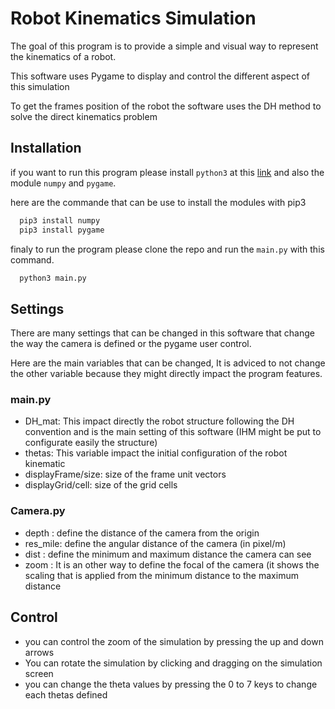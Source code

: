 # Robot Kinematics Simulation

The goal of this program is to provide a simple and visual way to represent the kinematics of a robot.

This software uses Pygame to display and control the different aspect of this simulation

To get the frames position of the robot the software uses the DH method to solve the direct kinematics problem

## Installation

if you want to run this program please install `python3` at this [link](https://www.python.org/downloads/) and also the module `numpy` and `pygame`.

here are the commande that can be use to install the modules with pip3

```bash
  pip3 install numpy
  pip3 install pygame
```
finaly to run the program please clone the repo and run the `main.py` with this command.

```bash
  python3 main.py 
```
## Settings

There are many settings that can be changed in this software that change the way the camera is defined or the pygame user control.

Here are the main variables that can be changed, It is adviced to not change the other variable because they might directly impact the program features.

### main.py
- DH_mat: This impact directly the robot structure following the DH convention and is the main setting of this software (IHM might be put to configurate easily the structure)
- thetas: This variable impact the initial configuration of the robot kinematic
- displayFrame/size: size of the frame unit vectors
- displayGrid/cell: size of the grid cells

### Camera.py
- depth : define the distance of the camera from the origin
- res_mile: define the angular distance of the camera (in pixel/m)
- dist : define the minimum and maximum distance the camera can see
- zoom : It is an other way to define the focal of the camera (it shows the scaling that is applied from the minimum distance to the maximum distance 

## Control

- you can control the zoom of the simulation by pressing the up and down arrows
- You can rotate the simulation by clicking and dragging on the simulation screen
- you can change the theta values by pressing the 0 to 7 keys to change each thetas defined





